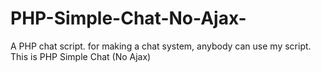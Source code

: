 # PHP-Simple-Chat-No-Ajax-
A PHP chat script. for making a chat system, anybody can use my script. This is PHP Simple Chat (No Ajax)
